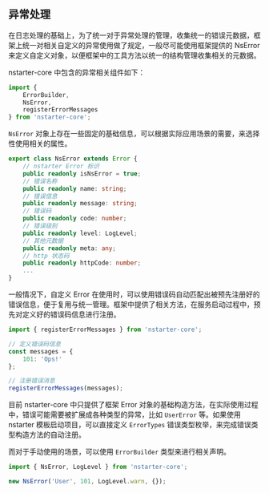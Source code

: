 ## 异常处理

在日志处理的基础上，为了统一对于异常处理的管理，收集统一的错误元数据，框架上统一对相关自定义的异常使用做了规定，一般尽可能使用框架提供的 NsError 来定义自定义对象，以便框架中的工具方法以统一的结构管理收集相关的元数据。

nstarter-core 中包含的异常相关组件如下：

```typescript
import { 
    ErrorBuilder,
    NsError,
    registerErrorMessages
} from 'nstarter-core';
```

`NsError` 对象上存在一些固定的基础信息，可以根据实际应用场景的需要，来选择性使用相关的属性。

```typescript
export class NsError extends Error {
    // nstarter Error 标识
    public readonly isNsError = true;
    // 错误名称
    public readonly name: string;
    // 错误信息
    public readonly message: string;
    // 错误码
    public readonly code: number;
    // 错误级别
    public readonly level: LogLevel;
    // 其他元数据
    public readonly meta: any;
    // http 状态码
    public readonly httpCode: number;
    ...
}
```

一般情况下，自定义 Error 在使用时，可以使用错误码自动匹配出被预先注册好的错误信息，便于复用与统一管理。框架中提供了相关方法，在服务启动过程中，预先对定义好的错误码信息进行注册。

```typescript
import { registerErrorMessages } from 'nstarter-core';

// 定义错误码信息
const messages = {
    101: 'Ops!'
};

// 注册错误消息
registerErrorMessages(messages);
```

目前 nstarter-core 中只提供了框架 Error 对象的基础构造方法，在实际使用过程中，错误可能需要被扩展成各种类型的异常，比如 `UserError` 等。如果使用 nstarter 模板启动项目，可以直接定义 `ErrorTypes` 错误类型枚举，来完成错误类型构造方法的自动注册。

而对于手动使用的场景，可以使用 `ErrorBuilder` 类型来进行相关声明。

```typescript
import { NsError, LogLevel } from 'nstarter-core';

new NsError('User', 101, LogLevel.warn, {});
```
